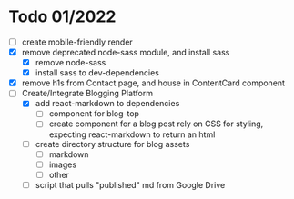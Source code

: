 # Todo 01/2022

- [ ] create mobile-friendly render
- [x] remove deprecated node-sass module, and install sass
    -[x] remove node-sass
    -[x] install sass to dev-dependencies
- [x] remove h1s from Contact page, and house in ContentCard component
- [ ] Create/Integrate Blogging Platform
    - [x] add react-markdown to dependencies
        - [ ] component for blog-top
        - [ ] create component for a blog post
            rely on CSS for styling, expecting react-markdown to return an html
    - [ ] create directory structure for blog assets 
        - [ ] markdown
        - [ ] images
        - [ ] other

    - [ ] script that pulls "published" md from Google Drive
